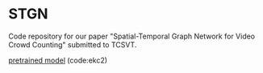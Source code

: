 # STGN

Code repository for our paper "Spatial-Temporal Graph Network for Video Crowd Counting" submitted to TCSVT.


[pretrained model](https://pan.baidu.com/s/1Tyq3LOjWQwV1eyYLeFN1Bw) (code:ekc2)  
